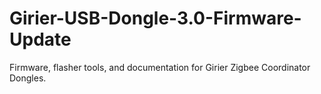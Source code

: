 # Girier-USB-Dongle-3.0-Firmware-Update
Firmware, flasher tools, and documentation for Girier Zigbee Coordinator Dongles.
